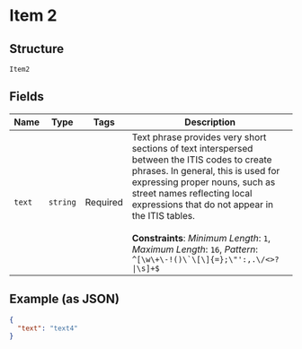 
# Item 2

## Structure

`Item2`

## Fields

| Name | Type | Tags | Description |
|  --- | --- | --- | --- |
| `text` | `string` | Required | Text phrase provides very short sections of text interspersed between the ITIS codes to create phrases. In general, this is used for expressing proper nouns, such as street names reflecting local expressions that do not appear in the ITIS tables.<br><br>**Constraints**: *Minimum Length*: `1`, *Maximum Length*: `16`, *Pattern*: ``^[\w\+\-!()\`\[\]{=};\"':,.\/<>?\|\s]+$`` |

## Example (as JSON)

```json
{
  "text": "text4"
}
```

